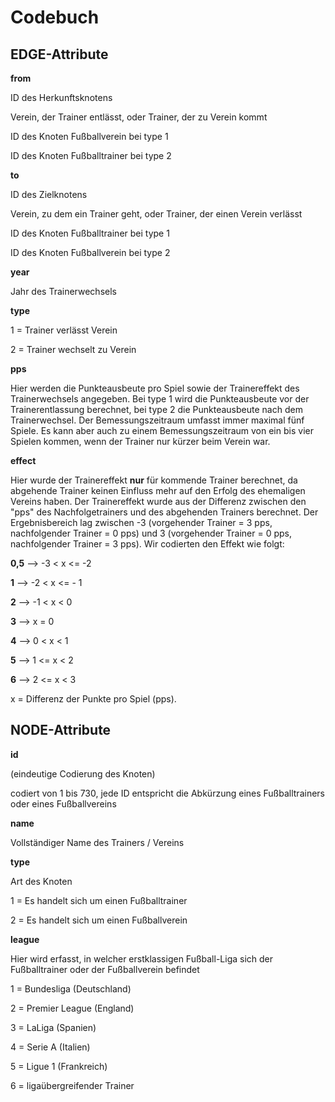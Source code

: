 # Codebuch

## EDGE-Attribute

**from** 

ID des Herkunftsknotens  

Verein, der Trainer entlässt, oder Trainer, der zu Verein kommt

ID des Knoten Fußballverein bei type 1

ID des Knoten Fußballtrainer bei type 2
 
**to** 

ID des Zielknotens  

Verein, zu dem ein Trainer geht, oder Trainer, der einen Verein verlässt

ID des Knoten Fußballtrainer bei type 1

ID des Knoten Fußballverein bei type 2

**year**

Jahr des Trainerwechsels

**type** 

1 = Trainer verlässt Verein

2 = Trainer wechselt zu Verein

**pps**

Hier werden die Punkteausbeute pro Spiel sowie der Trainereffekt des Trainerwechsels angegeben. Bei type 1 wird die Punkteausbeute vor der Trainerentlassung berechnet, bei type 2 die Punkteausbeute nach dem Trainerwechsel. Der Bemessungszeitraum umfasst immer maximal fünf Spiele. Es kann aber auch zu einem Bemessungszeitraum von ein bis vier Spielen kommen, wenn der Trainer nur kürzer beim Verein war.

**effect**

Hier wurde der Trainereffekt **nur** für kommende Trainer berechnet, da abgehende Trainer keinen Einfluss mehr auf den Erfolg des ehemaligen Vereins haben. Der Trainereffekt wurde aus der Differenz zwischen den "pps" des Nachfolgetrainers und des abgehenden Trainers berechnet. Der Ergebnisbereich lag zwischen -3 (vorgehender Trainer = 3 pps, nachfolgender Trainer = 0 pps) und 3 (vorgehender Trainer = 0 pps, nachfolgender Trainer = 3 pps). Wir codierten den Effekt wie folgt:

**0,5** --\> -3 \< x \<= -2

**1** --\> -2 \< x \<= - 1

**2** --\> -1 \< x \< 0

**3** --\> x = 0

**4** --\> 0 \< x \< 1

**5** --\> 1 \<= x \< 2

**6** --\> 2 \<= x \< 3

x = Differenz der Punkte pro Spiel (pps).

## NODE-Attribute

**id** 

(eindeutige Codierung des Knoten) 

codiert von 1 bis 730, jede ID entspricht die Abkürzung eines Fußballtrainers oder eines Fußballvereins

**name** 

Vollständiger Name des Trainers / Vereins

**type** 

Art des Knoten

1 = Es handelt sich um einen Fußballtrainer

2 = Es handelt sich um einen Fußballverein

**league** 

Hier wird erfasst, in welcher erstklassigen Fußball-Liga sich der Fußballtrainer oder der Fußballverein befindet

1 = Bundesliga (Deutschland)

2 = Premier League (England)

3 = LaLiga (Spanien)

4 = Serie A (Italien)

5 = Ligue 1 (Frankreich)

6 = ligaübergreifender Trainer
